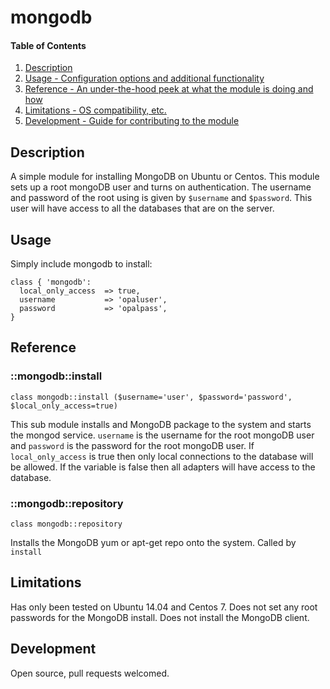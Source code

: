 # mongodb

#### Table of Contents

1. [Description](#description)
1. [Usage - Configuration options and additional functionality](#usage)
1. [Reference - An under-the-hood peek at what the module is doing and how](#reference)
1. [Limitations - OS compatibility, etc.](#limitations)
1. [Development - Guide for contributing to the module](#development)

## Description

A simple module for installing MongoDB on Ubuntu or Centos. This module sets up a root mongoDB user and turns on 
authentication. The username and password of the root using is given by `$username` and `$password`. This user will have
access to all the databases that are on the server.

## Usage

Simply include mongodb to install:

```puppet
class { 'mongodb':
  local_only_access  => true,
  username           => 'opaluser',
  password           => 'opalpass',
}
```

## Reference

### ::mongodb::install
 
```puppet
class mongodb::install ($username='user', $password='password', $local_only_access=true)
```

This sub module installs and MongoDB package to the system and starts the mongod service. `username` is the username for
the root mongoDB user and `password` is the password for the root mongoDB user. If `local_only_access` is true then only
local connections to the database will be allowed. If the variable is false then all adapters will have access to the 
database.

### ::mongodb::repository

```puppet
class mongodb::repository
``` 

Installs the MongoDB yum or apt-get repo onto the system. Called by ```install```

## Limitations

Has only been tested on Ubuntu 14.04 and Centos 7. Does not set any root passwords
for the MongoDB install. Does not install the MongoDB client.

## Development

Open source, pull requests welcomed. 

